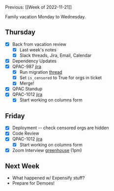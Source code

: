 Previous: [[Week of 2022-11-21]]

Family vacation Monday to Wednesday.

## Thursday
- [x] Back from vacation review
	- [x] Last week's notes
	- [x] Slack threads, Jira, Email, Calendar
- [x] Dependency Updates
- [x] QPAC-987 [jira](https://quorumanalytics.atlassian.net/browse/QPAC-987)
	- [x] Run migration [thread](https://quorumanalytics.slack.com/archives/C3M8V0WLS/p1669902217305469)
	- [x] Set `is_censored` to True for orgs in ticket
	- [x] Merge!
- [x] QPAC Standup
- [x] QPAC-1012 [jira](https://quorumanalytics.atlassian.net/browse/QPAC-1012)
	- [x] Start working on columns form

## Friday
- [x] Deployment -- check censored orgs are hidden
- [x] Code Review
- [x] QPAC-1012 [jira](https://quorumanalytics.atlassian.net/browse/QPAC-1012)
	- [x] Start working on columns form
- [x] Zoom Interview [greenhouse](https://app.greenhouse.io/guides/28629208/people/250704573?application_id=272653307) (1pm)

## Next Week
- What happened w/ Expensify stuff?
- Prepare for Demoes!